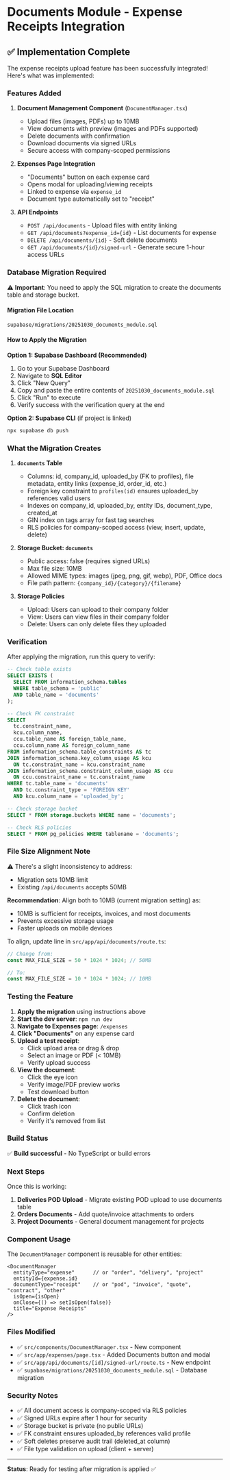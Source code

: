 # Documents Module - Expense Receipts Integration

## ✅ Implementation Complete

The expense receipts upload feature has been successfully integrated! Here's what was implemented:

### Features Added

1. **Document Management Component** (`DocumentManager.tsx`)
   - Upload files (images, PDFs) up to 10MB
   - View documents with preview (images and PDFs supported)
   - Delete documents with confirmation
   - Download documents via signed URLs
   - Secure access with company-scoped permissions

2. **Expenses Page Integration**
   - "Documents" button on each expense card
   - Opens modal for uploading/viewing receipts
   - Linked to expense via `expense_id`
   - Document type automatically set to "receipt"

3. **API Endpoints**
   - `POST /api/documents` - Upload files with entity linking
   - `GET /api/documents?expense_id={id}` - List documents for expense
   - `DELETE /api/documents/{id}` - Soft delete documents
   - `GET /api/documents/{id}/signed-url` - Generate secure 1-hour access URLs

### Database Migration Required

⚠️ **Important**: You need to apply the SQL migration to create the documents table and storage bucket.

#### Migration File Location
```
supabase/migrations/20251030_documents_module.sql
```

#### How to Apply the Migration

**Option 1: Supabase Dashboard (Recommended)**
1. Go to your Supabase Dashboard
2. Navigate to **SQL Editor**
3. Click "New Query"
4. Copy and paste the entire contents of `20251030_documents_module.sql`
5. Click "Run" to execute
6. Verify success with the verification query at the end

**Option 2: Supabase CLI** (if project is linked)
```bash
npx supabase db push
```

### What the Migration Creates

1. **`documents` Table**
   - Columns: id, company_id, uploaded_by (FK to profiles), file metadata, entity links (expense_id, order_id, etc.)
   - Foreign key constraint to `profiles(id)` ensures uploaded_by references valid users
   - Indexes on company_id, uploaded_by, entity IDs, document_type, created_at
   - GIN index on tags array for fast tag searches
   - RLS policies for company-scoped access (view, insert, update, delete)

2. **Storage Bucket: `documents`**
   - Public access: false (requires signed URLs)
   - Max file size: 10MB
   - Allowed MIME types: images (jpeg, png, gif, webp), PDF, Office docs
   - File path pattern: `{company_id}/{category}/{filename}`

3. **Storage Policies**
   - Upload: Users can upload to their company folder
   - View: Users can view files in their company folder
   - Delete: Users can only delete files they uploaded

### Verification

After applying the migration, run this query to verify:

```sql
-- Check table exists
SELECT EXISTS (
  SELECT FROM information_schema.tables 
  WHERE table_schema = 'public' 
  AND table_name = 'documents'
);

-- Check FK constraint
SELECT 
  tc.constraint_name, 
  kcu.column_name,
  ccu.table_name AS foreign_table_name,
  ccu.column_name AS foreign_column_name
FROM information_schema.table_constraints AS tc 
JOIN information_schema.key_column_usage AS kcu
  ON tc.constraint_name = kcu.constraint_name
JOIN information_schema.constraint_column_usage AS ccu
  ON ccu.constraint_name = tc.constraint_name
WHERE tc.table_name = 'documents' 
  AND tc.constraint_type = 'FOREIGN KEY'
  AND kcu.column_name = 'uploaded_by';

-- Check storage bucket
SELECT * FROM storage.buckets WHERE name = 'documents';

-- Check RLS policies
SELECT * FROM pg_policies WHERE tablename = 'documents';
```

### File Size Alignment Note

⚠️ There's a slight inconsistency to address:
- Migration sets 10MB limit
- Existing `/api/documents` accepts 50MB

**Recommendation**: Align both to 10MB (current migration setting) as:
- 10MB is sufficient for receipts, invoices, and most documents
- Prevents excessive storage usage
- Faster uploads on mobile devices

To align, update line in `src/app/api/documents/route.ts`:
```typescript
// Change from:
const MAX_FILE_SIZE = 50 * 1024 * 1024; // 50MB

// To:
const MAX_FILE_SIZE = 10 * 1024 * 1024; // 10MB
```

### Testing the Feature

1. **Apply the migration** using instructions above
2. **Start the dev server**: `npm run dev`
3. **Navigate to Expenses page**: `/expenses`
4. **Click "Documents"** on any expense card
5. **Upload a test receipt**:
   - Click upload area or drag & drop
   - Select an image or PDF (< 10MB)
   - Verify upload success
6. **View the document**:
   - Click the eye icon
   - Verify image/PDF preview works
   - Test download button
7. **Delete the document**:
   - Click trash icon
   - Confirm deletion
   - Verify it's removed from list

### Build Status

✅ **Build successful** - No TypeScript or build errors

### Next Steps

Once this is working:
1. **Deliveries POD Upload** - Migrate existing POD upload to use documents table
2. **Orders Documents** - Add quote/invoice attachments to orders
3. **Project Documents** - General document management for projects

### Component Usage

The `DocumentManager` component is reusable for other entities:

```tsx
<DocumentManager
  entityType="expense"      // or "order", "delivery", "project"
  entityId={expense.id}
  documentType="receipt"    // or "pod", "invoice", "quote", "contract", "other"
  isOpen={isOpen}
  onClose={() => setIsOpen(false)}
  title="Expense Receipts"
/>
```

### Files Modified

- ✅ `src/components/DocumentManager.tsx` - New component
- ✅ `src/app/expenses/page.tsx` - Added Documents button and modal
- ✅ `src/app/api/documents/[id]/signed-url/route.ts` - New endpoint
- ✅ `supabase/migrations/20251030_documents_module.sql` - Database migration

### Security Notes

- ✅ All document access is company-scoped via RLS policies
- ✅ Signed URLs expire after 1 hour for security
- ✅ Storage bucket is private (no public URLs)
- ✅ FK constraint ensures uploaded_by references valid profile
- ✅ Soft deletes preserve audit trail (deleted_at column)
- ✅ File type validation on upload (client + server)

---

**Status**: Ready for testing after migration is applied ✅
